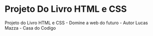 # Projeto Do Livro HTML e CSS
Projeto do Livro HTML e CSS - Domine a web do futuro - Autor Lucas Mazza - Casa do Codigo
